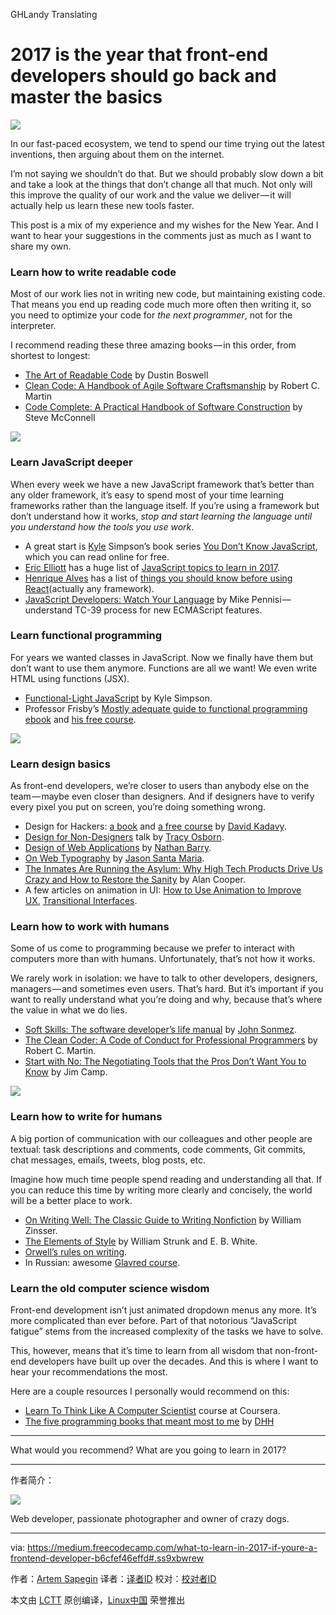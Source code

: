 GHLandy Translating

2017 is the year that front-end developers should go back and master the basics
============================================================

 ![](https://cdn-images-1.medium.com/max/1000/1*1Xsnx4_M8uJc2klBxEtGLQ.jpeg) 

In our fast-paced ecosystem, we tend to spend our time trying out the latest inventions, then arguing about them on the internet.

I’m not saying we shouldn’t do that. But we should probably slow down a bit and take a look at the things that don’t change all that much. Not only will this improve the quality of our work and the value we deliver — it will actually help us learn these new tools faster.

This post is a mix of my experience and my wishes for the New Year. And I want to hear your suggestions in the comments just as much as I want to share my own.

### Learn how to write readable code

Most of our work lies not in writing new code, but maintaining existing code. That means you end up reading code much more often then writing it, so you need to optimize your code for _the next programmer_, not for the interpreter.

I recommend reading these three amazing books — in this order, from shortest to longest:

*   [The Art of Readable Code][1] by Dustin Boswell
*   [Clean Code: A Handbook of Agile Software Craftsmanship][2] by Robert C. Martin
*   [Code Complete: A Practical Handbook of Software Construction][3] by Steve McConnell

 ![](https://cdn-images-1.medium.com/max/1000/1*YQGwR6skf705fovSLCbmXQ.jpeg) 

### Learn JavaScript deeper

When every week we have a new JavaScript framework that’s better than any older framework, it’s easy to spend most of your time learning frameworks rather than the language itself. If you’re using a framework but don’t understand how it works, _stop and start learning the language until you understand how the tools you use work_.

*   A great start is [Kyle][4] Simpson’s book series [You Don’t Know JavaScript][5], which you can read online for free.
*   [Eric Elliott][6] has a huge list of [JavaScript topics to learn in 2017][7].
*   [Henrique Alves][8] has a list of [things you should know before using React][9](actually any framework).
*   [JavaScript Developers: Watch Your Language][10] by Mike Pennisi — understand TC-39 process for new ECMAScript features.

### Learn functional programming

For years we wanted classes in JavaScript. Now we finally have them but don’t want to use them anymore. Functions are all we want! We even write HTML using functions (JSX).

*   [Functional-Light JavaScript][11] by Kyle Simpson.
*   Professor Frisby’s [Mostly adequate guide to functional programming ebook][12] and [his free course][13].

 ![](https://cdn-images-1.medium.com/max/1000/1*Helkj3sq3oVOc-dtjRgrYQ.jpeg) 

### Learn design basics

As front-end developers, we’re closer to users than anybody else on the team — maybe even closer than designers. And if designers have to verify every pixel you put on screen, you’re doing something wrong.

*   Design for Hackers: [a book][14] and [a free course][15] by [David Kadavy][16].
*   [Design for Non-Designers][17] talk by [Tracy Osborn][18].
*   [Design of Web Applications][19] by [Nathan Barry][20].
*   [On Web Typography][21] by [Jason Santa Maria][22].
*   [The Inmates Are Running the Asylum: Why High Tech Products Drive Us Crazy and How to Restore the Sanity][23] by Alan Cooper.
*   A few articles on animation in UI: [How to Use Animation to Improve UX][24], [Transitional Interfaces][25].

### Learn how to work with humans

Some of us come to programming because we prefer to interact with computers more than with humans. Unfortunately, that’s not how it works.

We rarely work in isolation: we have to talk to other developers, designers, managers — and sometimes even users. That’s hard. But it’s important if you want to really understand what you’re doing and why, because that’s where the value in what we do lies.

*   [Soft Skills: The software developer’s life manual][26] by [John Sonmez][27].
*   [The Clean Coder: A Code of Conduct for Professional Programmers][28] by Robert C. Martin.
*   [Start with No: The Negotiating Tools that the Pros Don’t Want You to Know][29] by Jim Camp.

 ![](https://cdn-images-1.medium.com/max/1000/1*zv6BXllLujNl-vDqkXQMqw.jpeg) 

### Learn how to write for humans

A big portion of communication with our colleagues and other people are textual: task descriptions and comments, code comments, Git commits, chat messages, emails, tweets, blog posts, etc.

Imagine how much time people spend reading and understanding all that. If you can reduce this time by writing more clearly and concisely, the world will be a better place to work.

*   [On Writing Well: The Classic Guide to Writing Nonfiction][30] by William Zinsser.
*   [The Elements of Style][31] by William Strunk and E. B. White.
*   [Orwell’s rules on writing][32].
*   In Russian: awesome [Glavred course][33].

### Learn the old computer science wisdom

Front-end development isn’t just animated dropdown menus any more. It’s more complicated than ever before. Part of that notorious “JavaScript fatigue” stems from the increased complexity of the tasks we have to solve.

This, however, means that it’s time to learn from all wisdom that non-front-end developers have built up over the decades. And this is where I want to hear your recommendations the most.

Here are a couple resources I personally would recommend on this:

*   [Learn To Think Like A Computer Scientist][34] course at Coursera.
*   [The five programming books that meant most to me][35] by [DHH][36]


* * *

What would you recommend? What are you going to learn in 2017?

--------------------------------------------------------------------------------

作者简介：

![](https://cdn-images-1.medium.com/fit/c/60/60/0*FXw8cxdKYar82R9X.jpeg)

Web developer, passionate photographer and owner of crazy dogs.

--------------------------------------------------------------------------------

via: https://medium.freecodecamp.com/what-to-learn-in-2017-if-youre-a-frontend-developer-b6cfef46effd#.ss9xbwrew

作者：[Artem Sapegin][a]
译者：[译者ID](https://github.com/译者ID)
校对：[校对者ID](https://github.com/校对者ID)

本文由 [LCTT](https://github.com/LCTT/TranslateProject) 原创编译，[Linux中国](https://linux.cn/) 荣誉推出

[a]:https://medium.freecodecamp.com/@sapegin 
[1]:https://www.amazon.com/gp/product/0596802293/
[2]:https://www.amazon.com/Clean-Code-Handbook-Software-Craftsmanship/dp/0132350882/
[3]:https://www.amazon.com/Code-Complete-Practical-Handbook-Construction/dp/0735619670/
[4]:https://medium.com/u/5dccb9bb4625
[5]:https://github.com/getify/You-Dont-Know-JS
[6]:https://medium.com/u/c359511de780
[7]:https://medium.com/javascript-scene/top-javascript-frameworks-topics-to-learn-in-2017-700a397b711#.zhnbn4rvg
[8]:https://medium.com/u/b6c3841651ac
[9]:http://alves.im/blog/before-dive-into-react.html
[10]:https://bocoup.com/weblog/javascript-developers-watch-your-language
[11]:https://github.com/getify/Functional-Light-JS
[12]:https://github.com/MostlyAdequate/mostly-adequate-guide
[13]:https://egghead.io/courses/professor-frisby-introduces-composable-functional-javascript
[14]:https://www.amazon.com/Design-Hackers-Reverse-Engineering-Beauty-ebook/dp/B005J578EW
[15]:http://designforhackers.com/
[16]:https://medium.com/u/5377a93ef640
[17]:https://youtu.be/ZbrzdMaumNk
[18]:https://medium.com/u/e611097a5bd4
[19]:http://nathanbarry.com/webapps/
[20]:https://medium.com/u/ac3090433602
[21]:https://abookapart.com/products/on-web-typography
[22]:https://medium.com/u/8eddcb9e4ac4
[23]:https://www.amazon.com/Inmates-Are-Running-Asylum-Products-ebook/dp/B000OZ0N62/
[24]:http://babich.biz/how-to-use-animation-to-improve-ux/
[25]:https://medium.com/@pasql/transitional-interfaces-926eb80d64e3#.igcwawszz
[26]:https://www.amazon.com/Soft-Skills-software-developers-manual/dp/1617292397/
[27]:https://medium.com/u/56e8cba02b
[28]:https://www.amazon.com/Clean-Coder-Conduct-Professional-Programmers/dp/0137081073/
[29]:https://www.amazon.com/Start-No-Negotiating-Tools-that-ebook/dp/B003EY7JEE/
[30]:https://www.amazon.com/gp/product/0060891548/
[31]:https://www.amazon.com/Elements-Style-4th-William-Strunk/dp/0205313426/
[32]:http://www.economist.com/blogs/prospero/2013/07/george-orwell-writing
[33]:http://maximilyahov.ru/glvrd-pro/
[34]:https://www.coursera.org/specializations/algorithms
[35]:https://signalvnoise.com/posts/3375-the-five-programming-books-that-meant-most-to-me
[36]:https://medium.com/u/54bcbf647830

